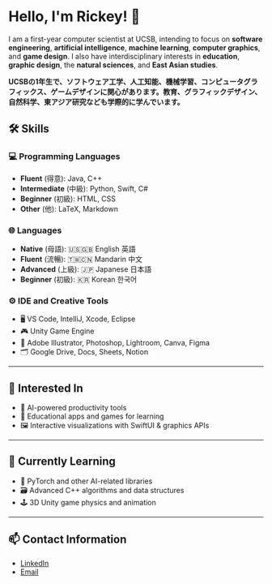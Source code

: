 # Hello, I'm Rickey! 🧢

I am a first-year computer scientist at UCSB, intending to focus on **software engineering**, **artificial intelligence**, **machine learning**, **computer graphics**, and **game design**. I also have interdisciplinary interests in **education**, **graphic design**, the **natural sciences**, and **East Asian studies**.

**UCSBの1年生で、ソフトウェア工学、人工知能、機械学習、コンピュータグラフィックス、ゲームデザインに関心があります。教育、グラフィックデザイン、自然科学、東アジア研究なども学際的に学んでいます。**

## 🛠 Skills

### 💻 Programming Languages 
- **Fluent** (得意): Java, C++
- **Intermediate** (中級): Python, Swift, C#
- **Beginner** (初級): HTML, CSS
- **Other** (他): LaTeX, Markdown

### 🌐 Languages 
- **Native** (母語): 🇺🇸🇬🇧 English 英語
- **Fluent** (流暢): 🇹🇼🇨🇳 Mandarin 中文
- **Advanced** (上級): 🇯🇵 Japanese 日本語
- **Beginner** (初級): 🇰🇷 Korean 한국어

### ⚙️ IDE and Creative Tools 
- 🖥️ VS Code, IntelliJ, Xcode, Eclipse
- 🎮 Unity Game Engine
- 🎨 Adobe Illustrator, Photoshop, Lightroom, Canva, Figma
- 🗂️ Google Drive, Docs, Sheets, Notion

---

## 💭 Interested In 
- 🤖 AI-powered productivity tools
- 🧠 Educational apps and games for learning
- 🖼️ Interactive visualizations with SwiftUI & graphics APIs

---

## 🌱 Currently Learning
- 🐍 PyTorch and other AI-related libraries
- 🗃️ Advanced C++ algorithms and data structures
- 🕹️ 3D Unity game physics and animation

---

## 📫 Contact Information
- [LinkedIn](https://www.linkedin.com/in/rickey-chiu-894b58294)
- [Email](mailto:chiurickey@gmail.com)
